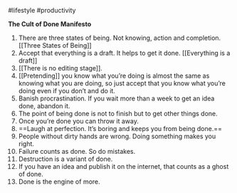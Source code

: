 
#lifestyle #productivity

**The Cult of Done Manifesto**

1. There are three states of being. Not knowing, action and completion. [[Three States of Being]]
2. Accept that everything is a draft. It helps to get it done. [[Everything is a draft]]
3. [[There is no editing stage]].
4. [[Pretending]] you know what you’re doing is almost the same as knowing what you are doing, so just accept that you know what you’re doing even if you don’t and do it.
5. Banish procrastination. If you wait more than a week to get an idea done, abandon it.
6. The point of being done is not to finish but to get other things done.
7. Once you’re done you can throw it away.
8. ==Laugh at perfection. It’s boring and keeps you from being done.==
9. People without dirty hands are wrong. Doing something makes you right.
10. Failure counts as done. So do mistakes.
11. Destruction is a variant of done.
12. If you have an idea and publish it on the internet, that counts as a ghost of done.
13. Done is the engine of more.